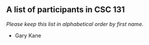 A list of participants in CSC 131
---------------------------------

*Please keep this list in alphabetical order by first name.*

* Gary Kane